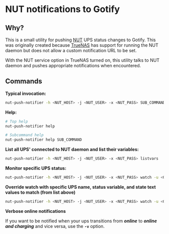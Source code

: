 # NUT notifications to Gotify

## Why?

This is a small utility for pushing [NUT] UPS status changes to Gotify. This was originally created because [TrueNAS] has support for running the NUT daemon but does not allow a custom notification URL to be set.

With the NUT service option in TrueNAS turned on, this utility talks to NUT daemon and pushes appropriate notifications when encountered.

[NUT]: https://networkupstools.org/
[Gotify]: https://gotify.net/
[TrueNAS]: https://www.truenas.com/

## Commands
**Typical invocation:**
```sh
nut-push-notifier -h <NUT_HOST> -j <NUT_USER> -x <NUT_PASS> SUB_COMMAND
```

**Help:**
```sh
# Top help
nut-push-notifier help

# Subcommand help
nut-push-notifier help SUB_COMMAND
```

**List all UPS' connected to NUT daemon and list their variables:**
```sh
nut-push-notifier -h <NUT_HOST> -j <NUT_USER> -x <NUT_PASS> listvars
```

**Monitor specific UPS status:**
```sh
nut-push-notifier -h <NUT_HOST> -j <NUT_USER> -x <NUT_PASS> watch -u <GOFITY_URL> -p <GOFITY_TOKEN>
```

**Override watch with specific UPS name, status variable, and state text values to match (from list above)**
```sh
nut-push-notifier -h <NUT_HOST> -j <NUT_USER> -x <NUT_PASS> watch -u <GOFITY_URL> -p <GOFITY_TOKEN> -b UPS2 -w ups2.status -o "STATUS_ONLINE" 
```

**Verbose online notifications**

If you want to be notified when your ups transitions from ***online*** to ***online and charging*** and vice versa, use the **`-v`** option.